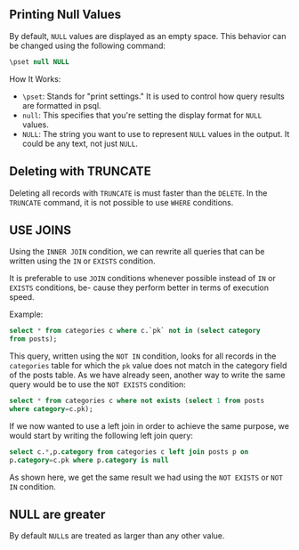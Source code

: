 ## Printing Null Values

By default, `NULL` values are displayed as an empty space. This behavior can be changed using the 
following command:

```sql
\pset null NULL
```

How It Works:
* `\pset`: Stands for "print settings." It is used to control how query results are formatted in psql.
* `null`: This specifies that you're setting the display format for `NULL` values.
* `NULL`: The string you want to use to represent `NULL` values in the output. It could be any text, not just `NULL`.


## Deleting with TRUNCATE

Deleting all records with `TRUNCATE` is must faster than the `DELETE`. In the `TRUNCATE` command, it is not possible to use `WHERE` conditions.


## USE JOINS

Using the `INNER JOIN` condition, we can rewrite all queries that can be written using
the `IN` or `EXISTS` condition.

It is preferable to use `JOIN` conditions whenever possible instead of `IN` or `EXISTS` conditions, be-
cause they perform better in terms of execution speed.

Example:

```sql
select * from categories c where c.`pk` not in (select category
from posts);
```

This query, written using the `NOT IN` condition, looks for all records in the `categories` table for
which the `pk` value does not match in the category field of the posts table. As we have already
seen, another way to write the same query would be to use the `NOT EXISTS` condition:

```sql
select * from categories c where not exists (select 1 from posts
where category=c.pk);
```

If we now wanted to use a left join in order to achieve the same purpose, we would start by writing
the following left join query:

```sql
select c.*,p.category from categories c left join posts p on
p.category=c.pk where p.category is null
```

As shown here, we get the same result we had using the `NOT EXISTS` or `NOT IN` condition.


## NULL are greater

By default `NULL`s are treated as larger than any other value.

